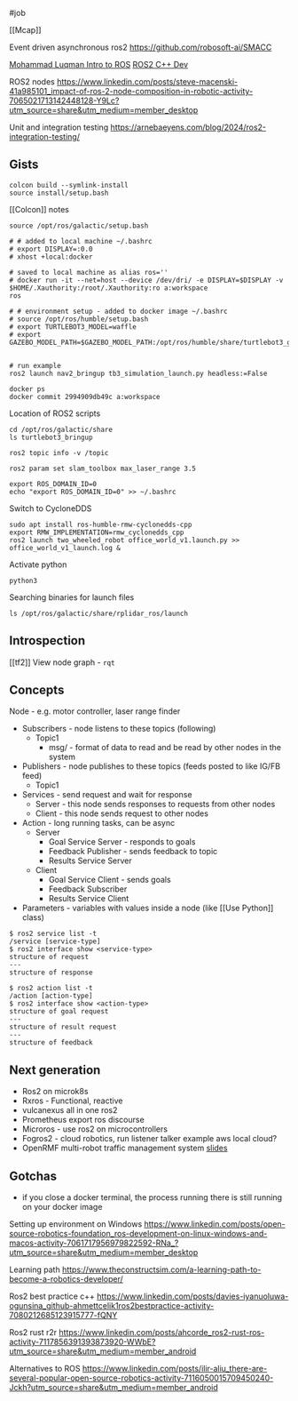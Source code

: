 #job 

[[Mcap]]

Event driven asynchronous ros2
https://github.com/robosoft-ai/SMACC

[Mohammad Luqman Intro to ROS](https://www.youtube.com/@robotisim)
[ROS2 C++ Dev](https://www.youtube.com/watch?v=cjckvOHo8B4)

ROS2 nodes
https://www.linkedin.com/posts/steve-macenski-41a985101_impact-of-ros-2-node-composition-in-robotic-activity-7065021713142448128-Y9Lc?utm_source=share&utm_medium=member_desktop

Unit and integration testing
https://arnebaeyens.com/blog/2024/ros2-integration-testing/


## Gists
```
colcon build --symlink-install
source install/setup.bash
```
[[Colcon]] notes
```
source /opt/ros/galactic/setup.bash
```

```
# # added to local machine ~/.bashrc
# export DISPLAY=:0.0
# xhost +local:docker

# saved to local machine as alias ros=''
# docker run -it --net=host --device /dev/dri/ -e DISPLAY=$DISPLAY -v $HOME/.Xauthority:/root/.Xauthority:ro a:workspace
ros

# # environment setup - added to docker image ~/.bashrc
# source /opt/ros/humble/setup.bash
# export TURTLEBOT3_MODEL=waffle
# export GAZEBO_MODEL_PATH=$GAZEBO_MODEL_PATH:/opt/ros/humble/share/turtlebot3_gazebo/models


# run example
ros2 launch nav2_bringup tb3_simulation_launch.py headless:=False

docker ps
docker commit 2994909db49c a:workspace
```

Location of ROS2 scripts
```
cd /opt/ros/galactic/share
ls turtlebot3_bringup
```

```
ros2 topic info -v /topic

ros2 param set slam_toolbox max_laser_range 3.5

export ROS_DOMAIN_ID=0
echo "export ROS_DOMAIN_ID=0" >> ~/.bashrc

```

Switch to CycloneDDS
```
sudo apt install ros-humble-rmw-cyclonedds-cpp
export RMW_IMPLEMENTATION=rmw_cyclonedds_cpp
ros2 launch two_wheeled_robot office_world_v1.launch.py >> office_world_v1_launch.log &
```

Activate python
```
python3
```

Searching binaries for launch files
```
ls /opt/ros/galactic/share/rplidar_ros/launch
```
## Introspection
[[tf2]]
View node graph - `rqt`

## Concepts
Node - e.g. motor controller, laser range finder
- Subscribers - node listens to these topics (following)
	- Topic1
		- msg/ - format of data to read and be read by other nodes in the system
- Publishers - node publishes to these topics (feeds posted to like IG/FB feed)
	- Topic1
- Services - send request and wait for response
	- Server - this node sends responses to requests from other nodes
	- Client - this node sends request to other nodes
- Action - long running tasks, can be async
	- Server
		- Goal Service Server - responds to goals
		- Feedback Publisher - sends feedback to topic
		- Results Service Server
	- Client
		- Goal Service Client - sends goals
		- Feedback Subscriber
		- Results Service Client
- Parameters - variables with values inside a node (like [[Use Python]] class)

```
$ ros2 service list -t
/service [service-type]
$ ros2 interface show <service-type>
structure of request
---
structure of response
```

```
$ ros2 action list -t
/action [action-type]
$ ros2 interface show <action-type>
structure of goal request
---
structure of result request
---
structure of feedback
```


## Next generation
* Ros2 on microk8s
* Rxros - Functional, reactive
* vulcanexus all in one ros2
* Prometheus export ros discourse
* Microros - use ros2 on microcontrollers
* Fogros2 - cloud robotics, run listener talker example aws local cloud?
* OpenRMF  multi-robot traffic management system [slides](https://docs.google.com/presentation/d/1Lt79xlM_XkITmURSbI5hkAAgnjSX8dHKBkgvz3x3Uzw/edit)

## Gotchas
* if you close a docker terminal, the process running there is still running on your docker image

Setting up environment on Windows
https://www.linkedin.com/posts/open-source-robotics-foundation_ros-development-on-linux-windows-and-macos-activity-7061717956979822592-RNa_?utm_source=share&utm_medium=member_desktop

Learning path
https://www.theconstructsim.com/a-learning-path-to-become-a-robotics-developer/

Ros2 best practice c++
https://www.linkedin.com/posts/davies-iyanuoluwa-ogunsina_github-ahmettcelik1ros2bestpractice-activity-7080212685123915777-fQNY

Ros2 rust r2r
https://www.linkedin.com/posts/ahcorde_ros2-rust-ros-activity-7117856391393873920-WWbE?utm_source=share&utm_medium=member_android

Alternatives to ROS
https://www.linkedin.com/posts/ilir-aliu_there-are-several-popular-open-source-robotics-activity-7116050015709450240-Jckh?utm_source=share&utm_medium=member_android
